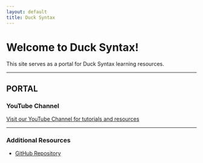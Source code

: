 ```yaml
---
layout: default
title: Duck Syntax
---
```

# Welcome to Duck Syntax!
This site serves as a portal for Duck Syntax learning resources. 

---

## PORTAL

### YouTube Channel
[Visit our YouTube Channel for tutorials and resources](https://www.youtube.com/@DuckSyntax)

---

### Additional Resources 
- [GitHub Repository](https://github.com/jhughesm/duck-syntax-website)  